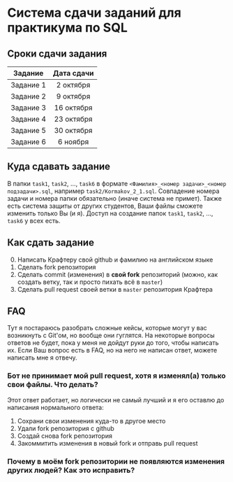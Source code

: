 # Система сдачи заданий для практикума по SQL

## Сроки сдачи задания

| Задание       | Дата сдачи |
| ------------- |:----------:|
| Задание 1     | 2 октября    |
| Задание 2     | 9 октября |
| Задание 3  | 16 октября |
| Задание 4  | 23 октября |
| Задание 5  | 30 октября |
| Задание 6  | 6 ноября |

## Куда сдавать задание
В папки `task1`, `task2`, ..., `task6` в формате `<Фамилия>_<номер задачи>_<номер подзадачи>.sql`, например `task2/Kormakov_2_1.sql`.
Совпадение номера задачи и номера папки обязательно (иначе система не примет).
Также есть система защиты от других студентов, Ваши файлы сможете изменить только Вы (и я).
Доступ на создание папок `task1`, `task2`, ..., `task6` у всех есть.

## Как сдать задание
0. Написать Крафтеру свой github и фамилию на английском языке
1. Сделать fork репозитория
2. Сделать commit (изменения) в **свой fork** репозиторий (можно, как создать ветку, так и просто пихать всё в `master`)
3. Сделать pull request своей ветки в `master` репозитория Крафтерa

## FAQ
Тут я постараюсь разобрать сложные кейсы, которые могут у вас возникнуть с Git'ом, но вообще они гуглятся.
На некоторые вопросы ответов не будет, пока у меня не дойдут руки до того, чтобы написать их.
Если Ваш вопрос есть в FAQ, но на него не написан ответ, можете написать мне я отвечу.

### Бот не принимает мой pull request, хотя я изменял(а) только свои файлы. Что делать?
Этот ответ работает, но логически не самый лучший и я его оставлю до написания нормального ответа:

1. Сохрани свои изменения куда-то в другое место
2. Удали fork репозитория с github
3. Создай снова fork репозитория
4. Закоммитить изменения в новый fork и отправь pull request

### Почему в моём fork репозитории не появляются изменения других людей? Как это исправить?
